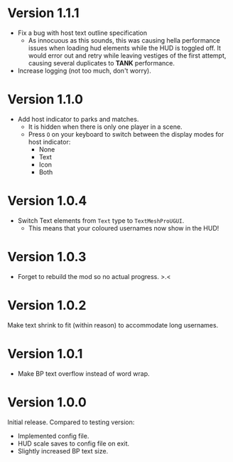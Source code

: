 # Version 1.1.1

- Fix a bug with host text outline specification
  - As innocuous as this sounds, this was causing hella performance issues when
    loading hud elements while the HUD is toggled off. It would error out and
    retry while leaving vestiges of the first attempt, causing several
    duplicates to **TANK** performance.
- Increase logging (not too much, don't worry).

# Version 1.1.0

- Add host indicator to parks and matches.
  - It is hidden when there is only one player in a scene.
  - Press `O` on your keyboard to switch between the display modes for host indicator:
    - None
    - Text
    - Icon
    - Both

# Version 1.0.4

- Switch Text elements from `Text` type to `TextMeshProUGUI`.
  - This means that your coloured usernames now show in the HUD!

# Version 1.0.3

- Forget to rebuild the mod so no actual progress. >.<

# Version 1.0.2

Make text shrink to fit (within reason) to accommodate long usernames.

# Version 1.0.1

- Make BP text overflow instead of word wrap.

# Version 1.0.0

Initial release. Compared to testing version:
  - Implemented config file.
  - HUD scale saves to config file on exit.
  - Slightly increased BP text size.